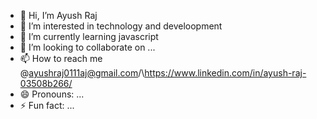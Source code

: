 - 👋 Hi, I’m Ayush Raj
- 👀 I’m interested in technology and develoopment
- 🌱 I’m currently learning javascript
- 💞️ I’m looking to collaborate on ...
- 📫 How to reach me @ayushraj0111aj@gmail.com/\https://www.linkedin.com/in/ayush-raj-03508b266/
- 😄 Pronouns: ...
- ⚡ Fun fact: ...

<!---
Migii-i/Migii-i is a ✨ special ✨ repository because its `README.md` (this file) appears on your GitHub profile.
You can click the Preview link to take a look at your changes.
--->
